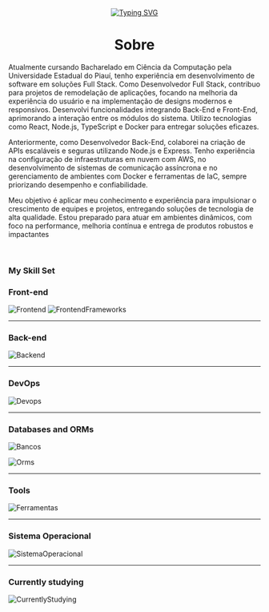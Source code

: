 
<div align="center">
<a href="https://git.io/typing-svg"><img src="https://readme-typing-svg.demolab.com?font=Fira+Code&weight=900&letterSpacing=large&pause=1000&color=02D4D2&width=435&lines=Bem+vindo+ao+meu+perfil!" alt="Typing SVG" /></a>
</div>



# **<div align="center">Sobre</div>**  
  

Atualmente cursando Bacharelado em Ciência da Computação pela Universidade Estadual do Piauí, tenho experiência em desenvolvimento de software em soluções Full Stack. Como Desenvolvedor Full Stack, contribuo para projetos de remodelação de aplicações, focando na melhoria da experiência do usuário e na implementação de designs modernos e responsivos. Desenvolvi funcionalidades integrando Back-End e Front-End, aprimorando a interação entre os módulos do sistema. Utilizo tecnologias como React, Node.js, TypeScript e Docker para entregar soluções eficazes.

Anteriormente, como Desenvolvedor Back-End, colaborei na criação de APIs escaláveis e seguras utilizando Node.js e Express. Tenho experiência na configuração de infraestruturas em nuvem com AWS, no desenvolvimento de sistemas de comunicação assíncrona e no gerenciamento de ambientes com Docker e ferramentas de IaC, sempre priorizando desempenho e confiabilidade.

 Meu objetivo é aplicar meu conhecimento e experiência para impulsionar o crescimento de equipes e 
projetos, entregando soluções de tecnologia de alta qualidade. Estou preparado para atuar em 
ambientes dinâmicos, com foco na performance, melhoria contínua e entrega de produtos robustos e 
impactantes


  
  

  
  

  
  


  
  

<br/>  


###  My Skill Set


###  Front-end
![Frontend](https://skillicons.dev/icons?i=html,css,js,ts,bootstrap)
![FrontendFrameworks](https://skillicons.dev/icons?i=react)






---

###  Back-end


![Backend](https://skillicons.dev/icons?i=javascript,typescript,nodejs,express)



---


###  DevOps

![Devops](https://skillicons.dev/icons?i=git,docker,terraform,aws,kubernetes)






---

###  Databases and ORMs

![Bancos](https://skillicons.dev/icons?i=mysql,postgres,mongodb)

![Orms](https://skillicons.dev/icons?i=sequelize)

---

### Tools

![Ferramentas](https://skillicons.dev/icons?i=vscode,vim,bash,postman)

---

###  Sistema Operacional

![SistemaOperacional](https://skillicons.dev/icons?i=linux,windows)


---
### Currently studying

![CurrentlyStudying](https://skillicons.dev/icons?i=linux,aws,postgres,bash,docker,terraform,kubernetes,typescript,express,sequelize,nodejs,angular,java)

